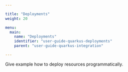 ```yaml
---

title: "Deployments"
weight: 20

menu:
  main:
    name: "Deployments"
    identifier: "user-guide-quarkus-deployments"
    parent: "user-guide-quarkus-integration"

---
```


Give example how to deploy resources programmatically.